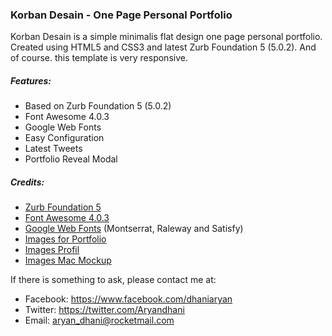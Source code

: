 ### Korban Desain - One Page Personal Portfolio

Korban Desain is a simple minimalis flat design one page personal portfolio.  Created using HTML5 and CSS3 and latest Zurb Foundation 5 (5.0.2). And of course. this template is very responsive.

##### Features:

* Based on Zurb Foundation 5 (5.0.2)
* Font Awesome 4.0.3
* Google Web Fonts
* Easy Configuration
* Latest Tweets
* Portfolio Reveal Modal

##### Credits:

* [Zurb Foundation 5](http://foundation.zurb.com/)
* [Font Awesome 4.0.3](http://fortawesome.github.io/Font-Awesome/)
* [Google Web Fonts](http://www.google.com/fonts) (Montserrat, Raleway and Satisfy)
* [Images for Portfolio](http://www.flickr.com/photos/100613507@N04/)
* [Images Profil](http://www.flickr.com/photos/cmichel67/9428305298/in/photostream/)
* [Images Mac Mockup](http://uispace.net/)

If there is something to ask, please contact me at:

* Facebook: https://www.facebook.com/dhaniaryan
* Twitter: https://twitter.com/Aryandhani
* Email: aryan_dhani@rocketmail.com